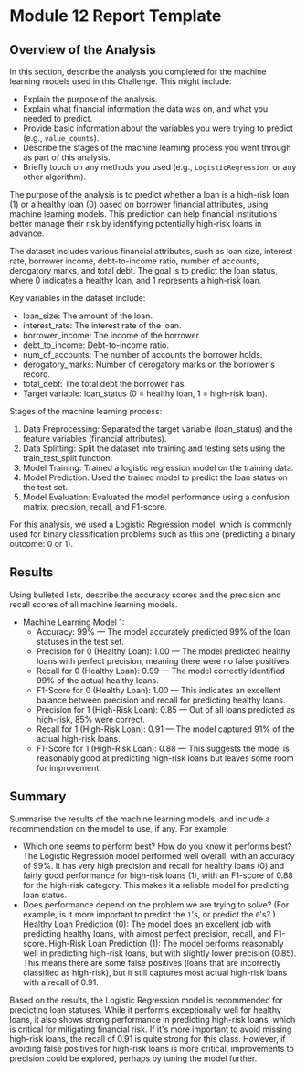 # Module 12 Report Template

## Overview of the Analysis

In this section, describe the analysis you completed for the machine learning models used in this Challenge. This might include:

* Explain the purpose of the analysis.
* Explain what financial information the data was on, and what you needed to predict.
* Provide basic information about the variables you were trying to predict (e.g., `value_counts`).
* Describe the stages of the machine learning process you went through as part of this analysis.
* Briefly touch on any methods you used (e.g., `LogisticRegression`, or any other algorithm).

The purpose of the analysis is to predict whether a loan is a high-risk loan (1) or a healthy loan (0) based on borrower financial attributes, using machine learning models. This prediction can help financial institutions better manage their risk by identifying potentially high-risk loans in advance.

The dataset includes various financial attributes, such as loan size, interest rate, borrower income, debt-to-income ratio, number of accounts, derogatory marks, and total debt. The goal is to predict the loan status, where 0 indicates a healthy loan, and 1 represents a high-risk loan.

Key variables in the dataset include:
 - loan_size: The amount of the loan.
 - interest_rate: The interest rate of the loan.
 - borrower_income: The income of the borrower.
 - debt_to_income: Debt-to-income ratio.
 - num_of_accounts: The number of accounts the borrower holds.
 - derogatory_marks: Number of derogatory marks on the borrower's record.
 - total_debt: The total debt the borrower has.
 - Target variable: loan_status (0 = healthy loan, 1 = high-risk loan).

Stages of the machine learning process:
 1. Data Preprocessing: Separated the target variable (loan_status) and the feature variables (financial attributes).
 2. Data Splitting: Split the dataset into training and testing sets using the train_test_split function.
 3. Model Training: Trained a logistic regression model on the training data.
 4. Model Prediction: Used the trained model to predict the loan status on the test set.
 5. Model Evaluation: Evaluated the model performance using a confusion matrix, precision, recall, and F1-score.

 For this analysis, we used a Logistic Regression model, which is commonly used for binary classification problems such as this one (predicting a binary outcome: 0 or 1).

## Results

Using bulleted lists, describe the accuracy scores and the precision and recall scores of all machine learning models.

* Machine Learning Model 1:
    * Accuracy: 99% — The model accurately predicted 99% of the loan statuses in the test set.
    * Precision for 0 (Healthy Loan): 1.00 — The model predicted healthy loans with perfect precision, meaning there were no false positives.
    * Recall for 0 (Healthy Loan): 0.99 — The model correctly identified 99% of the actual healthy loans.
    * F1-Score for 0 (Healthy Loan): 1.00 — This indicates an excellent balance between precision and recall for predicting healthy loans.
    * Precision for 1 (High-Risk Loan): 0.85 — Out of all loans predicted as high-risk, 85% were correct.
    * Recall for 1 (High-Risk Loan): 0.91 — The model captured 91% of the actual high-risk loans.
    * F1-Score for 1 (High-Risk Loan): 0.88 — This suggests the model is reasonably good at predicting high-risk loans but leaves some room for improvement.

## Summary

Summarise the results of the machine learning models, and include a recommendation on the model to use, if any. For example:

* Which one seems to perform best? How do you know it performs best?
    The Logistic Regression model performed well overall, with an accuracy of 99%. It has very high precision and recall for healthy loans (0) and fairly good performance for high-risk loans (1), with an F1-score of 0.88 for the high-risk category. This makes it a reliable model for predicting loan status.
* Does performance depend on the problem we are trying to solve? (For example, is it more important to predict the `1`'s, or predict the `0`'s? )
    Healthy Loan Prediction (0): The model does an excellent job with predicting healthy loans, with almost perfect precision, recall, and F1-score.
    High-Risk Loan Prediction (1): The model performs reasonably well in predicting high-risk loans, but with slightly lower precision (0.85). This means there are some false positives (loans that are incorrectly classified as high-risk), but it still captures most actual high-risk loans with a recall of 0.91.

Based on the results, the Logistic Regression model is recommended for predicting loan statuses. While it performs exceptionally well for healthy loans, it also shows strong performance in predicting high-risk loans, which is critical for mitigating financial risk. If it's more important to avoid missing high-risk loans, the recall of 0.91 is quite strong for this class. However, if avoiding false positives for high-risk loans is more critical, improvements to precision could be explored, perhaps by tuning the model further.
